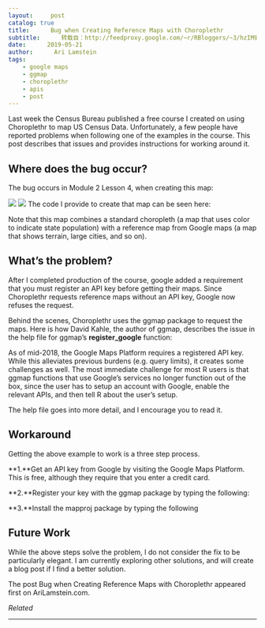 ```yaml
---
layout:     post
catalog: true
title:      Bug when Creating Reference Maps with Choroplethr
subtitle:      转载自：http://feedproxy.google.com/~r/RBloggers/~3/hzIM9ZknY2c/
date:      2019-05-21
author:      Ari Lamstein
tags:
    - google maps
    - ggmap
    - choroplethr
    - apis
    - post
---
```






Last week the Census Bureau published a free course I created on using Choroplethr to map US Census Data. Unfortunately, a few people have reported problems when following one of the examples in the course. This post describes that issues and provides instructions for working around it.

## Where does the bug occur?

The bug occurs in Module 2 Lesson 4, when creating this map:

![](https://i0.wp.com/arilamstein.com/wp-content/uploads/2019/05/ref.png?resize=461%2C393&ssl=1)
![](https://i0.wp.com/arilamstein.com/wp-content/uploads/2019/05/ref.png?resize=461%2C393&ssl=1)
The code I provide to create that map can be seen here:

Note that this map combines a standard choropleth (a map that uses color to indicate state population) with a reference map from Google maps (a map that shows terrain, large cities, and so on).

## What’s the problem?

After I completed production of the course, google added a requirement that you must register an API key before getting their maps. Since Choroplethr requests reference maps without an API key, Google now refuses the request.

Behind the scenes, Choroplethr uses the ggmap package to request the maps. Here is how David Kahle, the author of ggmap, describes the issue in the help file for ggmap’s **register_google** function:

> 
As of mid-2018, the Google Maps Platform requires a registered API key. While this alleviates previous burdens (e.g. query limits), it creates some challenges as well. The most immediate challenge for most R users is that ggmap functions that use Google’s services no longer function out of the box, since the user has to setup an account with Google, enable the relevant APIs, and then tell R about the user’s setup.


The help file goes into more detail, and I encourage you to read it.

## Workaround

Getting the above example to work is a three step process.

**1.**Get an API key from Google by visiting the Google Maps Platform. This is free, although they require that you enter a credit card.

**2.**Register your key with the ggmap package by typing the following:

**3.**Install the mapproj package by typing the following

## Future Work

While the above steps solve the problem, I do not consider the fix to be particularly elegant. I am currently exploring other solutions, and will create a blog post if I find a better solution.

The post Bug when Creating Reference Maps with Choroplethr appeared first on AriLamstein.com.


*Related*








---
